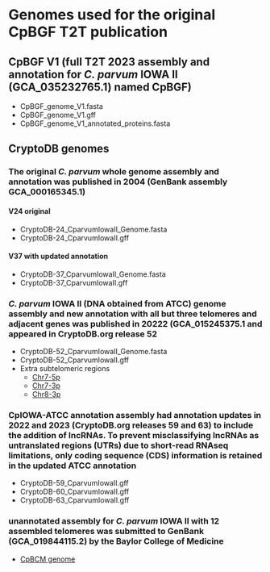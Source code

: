 # Genomes used for the original CpBGF T2T publication

## CpBGF V1 (full T2T 2023 assembly and annotation for *C. parvum* IOWA II (GCA_035232765.1) named CpBGF)

* CpBGF_genome_V1.fasta
* CpBGF_genome_V1.gff
* CpBGF_genome_V1_annotated_proteins.fasta

## CryptoDB genomes

### The original *C. parvum* whole genome assembly and annotation was published in 2004 (GenBank assembly GCA_000165345.1)

#### V24 original

* CryptoDB-24_CparvumIowaII_Genome.fasta
* CryptoDB-24_CparvumIowaII.gff

#### V37 with updated annotation

* CryptoDB-37_CparvumIowaII_Genome.fasta
* CryptoDB-37_CparvumIowaII.gff

### *C. parvum* IOWA II (DNA obtained from ATCC) genome assembly and new annotation with all but three telomeres and adjacent genes was published in 20222 (GCA_015245375.1 and appeared in CryptoDB.org release 52

* CryptoDB-52_CparvumIowaII_Genome.fasta
* CryptoDB-52_CparvumIowaII.gff
* Extra subtelomeric regions
  * [Chr7-5p](https://www.ncbi.nlm.nih.gov/nuccore/MZ892386.1)
  * [Chr7-3p](https://www.ncbi.nlm.nih.gov/nuccore/MZ892388.1)
  * [Chr8-3p](https://www.ncbi.nlm.nih.gov/nuccore/MZ892387.1)

### CpIOWA-ATCC annotation assembly had annotation updates in 2022 and 2023 (CryptoDB.org releases 59 and 63) to include the addition of lncRNAs. To prevent misclassifying lncRNAs as untranslated regions (UTRs) due to short-read RNAseq limitations, only coding sequence (CDS) information is retained in the updated ATCC annotation

* CryptoDB-59_CparvumIowaII.gff
* CryptoDB-60_CparvumIowaII.gff
* CryptoDB-63_CparvumIowaII.gff


### unannotated assembly for *C. parvum* IOWA II with 12 assembled telomeres was submitted to GenBank (GCA_019844115.2) by the Baylor College of Medicine

* [CpBCM genome](https://www.ncbi.nlm.nih.gov/datasets/genome/GCA_019844115.2/)


